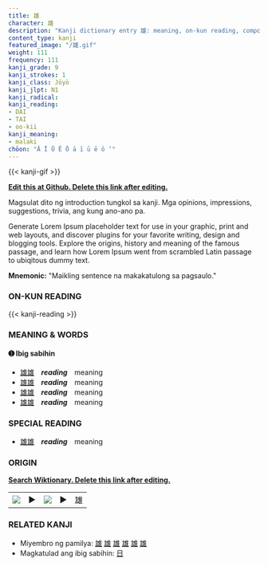 ```yaml
---
title: 雄
character: 雄
description: "Kanji dictionary entry 雄: meaning, on-kun reading, compounds, origin, related kanji"
content_type: kanji
featured_image: "/雄.gif"
weight: 111
frequency: 111
kanji_grade: 9
kanji_strokes: 1
kanji_class: Jōyō
kanji_jlpt: N1
kanji_radical: 
kanji_reading: 
- DAI
- TAI
- oo-kii
kanji_meaning:
- malaki
chōon: "Ā Ī Ū Ē Ō ā ī ū ē ō ’"
---
```

[//]: # (Don't edit the line below. Kanji animated GIF code is automatically generated.)
{{< kanji-gif >}}

[//]: # (Edit below this line.)

**[Edit this at Github. Delete this link after editing.](https://github.com/tim0g/tim/tree/main/content/kanji/雄/index.md)**

Magsulat dito ng introduction tungkol sa kanji. Mga opinions, impressions, suggestions, trivia, ang kung ano-ano pa.

Generate Lorem Ipsum placeholder text for use in your graphic, print and web layouts, and discover plugins for your favorite writing, design and blogging tools. Explore the origins, history and meaning of the famous passage, and learn how Lorem Ipsum went from scrambled Latin passage to ubiqitous dummy text.
 
**Mnemonic:** "Maikling sentence na makakatulong sa pagsaulo."

### ON-KUN READING

[//]: # (Don't edit the line below. ON-KUN READING code is automatically generated.)
{{< kanji-reading >}}

### MEANING & WORDS

#### ➊ **Ibig sabihin**
  - [雄](../雄)[雄](../雄)　***reading***　meaning
  - [雄](../雄)[雄](../雄)　***reading***　meaning
  - [雄](../雄)[雄](../雄)　***reading***　meaning
  - [雄](../雄)[雄](../雄)　***reading***　meaning

### SPECIAL READING
  - [雄](../雄)[雄](../雄)　***reading***　meaning

### ORIGIN

**[Search Wiktionary. Delete this link after editing.](https://wiktionary.org/wiki/雄)**
<table class="kanji-table"><tr><td>
<img src="60px-雄-bronze.svg.png">
</td><td>▶</td><td>
<img src="60px-雄-oracle.svg.png">
</td><td>▶</td>
<td class="kanji-origin">雄</td>
</tr></table>

### RELATED KANJI
- Miyembro ng pamilya: [雄](../雄) [雄](../雄) [雄](../雄) [雄](../雄) [雄](../雄) [雄](../雄)
- Magkatulad ang ibig sabihin: [日](../日)
